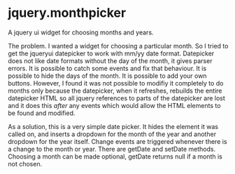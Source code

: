 # jquery.monthpicker
A jquery ui widget for choosing months and years.

The problem. I wanted a widget for choosing a particular month. So I tried to get the jqueryui datepicker to work with mm/yy date format. Datepicker does not like date formats without the day of the month, it gives parser errors. It is possible to catch some events and fix that behaviour. It is possible to hide the days of the month. It is possible to add your own buttons. However, I found it was not possible to modifiy it completely to do months only because the datepicker, when it refreshes, rebuilds the entire datepicker HTML so all jquery references to parts of the datepicker are lost and it does this _after_ any events which would allow the HTML elements to be found and modified.

As a solution, this is a very simple date picker. It hides the element it was called on, and inserts a dropdown for the month of the year and another dropdown for the year itself. Change events are triggered whenever there is a change to the month or year. There are getDate and setDate methods. Choosing a month can be made optional, getDate returns null if a month is not chosen.

